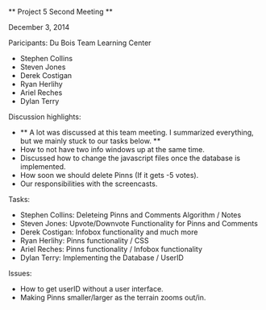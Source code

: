 ** Project 5 Second Meeting **

December 3, 2014

Paricipants: Du Bois Team Learning Center
- Stephen Collins
- Steven Jones
- Derek Costigan
- Ryan Herlihy
- Ariel Reches
- Dylan Terry

Discussion highlights:
- ** A lot was discussed at this team meeting. I summarized everything, but we mainly stuck to our tasks below. **
- How to not have two info windows up at the same time.
- Discussed how to change the javascript files once the database is implemented.
- How soon we should delete Pinns (If it gets -5 votes).
- Our responsibilities with the screencasts.

Tasks:
- Stephen Collins: Deleteing Pinns and Comments Algorithm / Notes
- Steven Jones: Upvote/Downvote Functionality for Pinns and Comments
- Derek Costigan: Infobox functionality and much more
- Ryan Herlihy: Pinns functionality / CSS
- Ariel Reches: Pinns functionality / Infobox functionality
- Dylan Terry: Implementing the Database / UserID

Issues:
- How to get userID without a user interface.
- Making Pinns smaller/larger as the terrain zooms out/in.